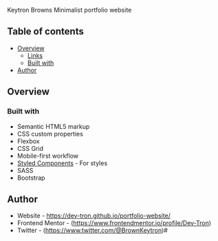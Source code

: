 Keytron Browns Minimalist portfolio website 

## Table of contents

- [Overview](#overview)
  - [Links](#links)
  - [Built with](#built-with)
- [Author](#author)

## Overview

### Built with

- Semantic HTML5 markup
- CSS custom properties
- Flexbox
- CSS Grid
- Mobile-first workflow
- [Styled Components](https://styled-components.com/) - For styles
- SASS
- Bootstrap

## Author

- Website - https://dev-tron.github.io/portfolio-website/
- Frontend Mentor - (https://www.frontendmentor.io/profile/Dev-Tron)
- Twitter - (https://www.twitter.com/@BrownKeytron)# 
